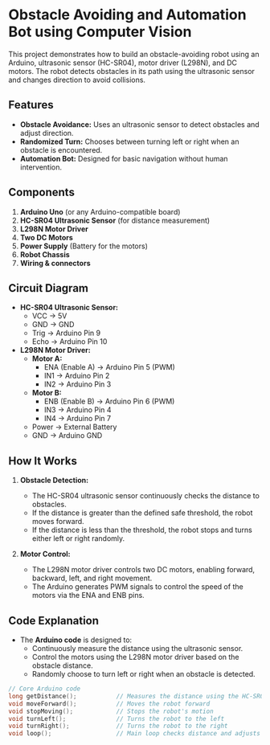 # Obstacle Avoiding and Automation Bot using Computer Vision

This project demonstrates how to build an obstacle-avoiding robot using an Arduino, ultrasonic sensor (HC-SR04), motor driver (L298N), and DC motors. The robot detects obstacles in its path using the ultrasonic sensor and changes direction to avoid collisions.

## Features
- **Obstacle Avoidance:** Uses an ultrasonic sensor to detect obstacles and adjust direction.
- **Randomized Turn:** Chooses between turning left or right when an obstacle is encountered.
- **Automation Bot:** Designed for basic navigation without human intervention.

## Components
1. **Arduino Uno** (or any Arduino-compatible board)
2. **HC-SR04 Ultrasonic Sensor** (for distance measurement)
3. **L298N Motor Driver**
4. **Two DC Motors**
5. **Power Supply** (Battery for the motors)
6. **Robot Chassis**
7. **Wiring & connectors**

## Circuit Diagram
- **HC-SR04 Ultrasonic Sensor:**
  - VCC → 5V
  - GND → GND
  - Trig → Arduino Pin 9
  - Echo → Arduino Pin 10
- **L298N Motor Driver:**
  - **Motor A:**
    - ENA (Enable A) → Arduino Pin 5 (PWM)
    - IN1 → Arduino Pin 2
    - IN2 → Arduino Pin 3
  - **Motor B:**
    - ENB (Enable B) → Arduino Pin 6 (PWM)
    - IN3 → Arduino Pin 4
    - IN4 → Arduino Pin 7
  - Power → External Battery
  - GND → Arduino GND

## How It Works
1. **Obstacle Detection:**
   - The HC-SR04 ultrasonic sensor continuously checks the distance to obstacles.
   - If the distance is greater than the defined safe threshold, the robot moves forward.
   - If the distance is less than the threshold, the robot stops and turns either left or right randomly.

2. **Motor Control:**
   - The L298N motor driver controls two DC motors, enabling forward, backward, left, and right movement.
   - The Arduino generates PWM signals to control the speed of the motors via the ENA and ENB pins.

## Code Explanation
- The **Arduino code** is designed to:
  - Continuously measure the distance using the ultrasonic sensor.
  - Control the motors using the L298N motor driver based on the obstacle distance.
  - Randomly choose to turn left or right when an obstacle is detected.

```cpp
// Core Arduino code
long getDistance();           // Measures the distance using the HC-SR04 sensor
void moveForward();           // Moves the robot forward
void stopMoving();            // Stops the robot's motion
void turnLeft();              // Turns the robot to the left
void turnRight();             // Turns the robot to the right
void loop();                  // Main loop checks distance and adjusts movement
